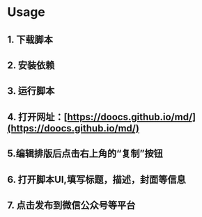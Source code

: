 # Usage

## 1. 下载脚本

## 2. 安装依赖
## 3. 运行脚本
## 4.  打开网址：[https://doocs.github.io/md/](https://doocs.github.io/md/)
## 5.编辑排版后点击右上角的“复制”按钮
## 6. 打开脚本UI,填写标题，描述，封面等信息
## 7. 点击发布到微信公众号等平台